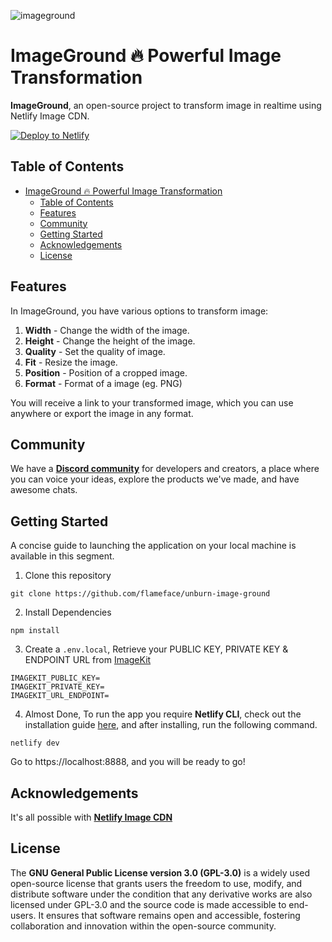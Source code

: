 ![imageground](https://cdn.unburn.tech/unburn/imageground.png)

# ImageGround 🔥 Powerful Image Transformation
**ImageGround**, an open-source project to transform image in realtime using Netlify Image CDN.

[![Deploy to Netlify](https://www.netlify.com/img/deploy/button.svg)](https://app.netlify.com/start/deploy?repository=https://github.com/flameface/unburn-image-ground)

## Table of Contents
- [ImageGround 🔥 Powerful Image Transformation](#imageground--powerful-image-transformation)
  - [Table of Contents](#table-of-contents)
  - [Features](#features)
  - [Community](#community)
  - [Getting Started](#getting-started)
  - [Acknowledgements](#acknowledgements)
  - [License](#license)

## Features
In ImageGround, you have various options to transform image:
1. **Width** - Change the width of the image.
2. **Height** - Change the height of the image.
3. **Quality** - Set the quality of image.
4. **Fit** - Resize the image.
5. **Position** - Position of a cropped image.
6. **Format** - Format of a image (eg. PNG)

You will receive a link to your transformed image, which you can use anywhere or export the image in any format. 

## Community
We have a **[Discord community](https://discord.gg/Edy7rNEY9t)** for developers and creators, a place where you can voice your ideas, explore the products we've made, and have awesome chats.

## Getting Started
A concise guide to launching the application on your local machine is available in this segment.

1. Clone this repository
```
git clone https://github.com/flameface/unburn-image-ground
```

2. Install Dependencies
```
npm install
```

3. Create a `.env.local`, Retrieve your PUBLIC KEY, PRIVATE KEY & ENDPOINT URL from [ImageKit](https://imagekit.io/dashboard/developer/api-keys)
```
IMAGEKIT_PUBLIC_KEY=
IMAGEKIT_PRIVATE_KEY=
IMAGEKIT_URL_ENDPOINT=
```

4. Almost Done, To run the app you require **Netlify CLI**, check out the installation guide [here](https://docs.netlify.com/cli/get-started/), and after installing, run the following command.
```
netlify dev
```

Go to https://localhost:8888, and you will be ready to go!

## Acknowledgements
It's all possible with **[Netlify Image CDN](https://docs.netlify.com/image-cdn/overview/)** 

## License
The **GNU General Public License version 3.0 (GPL-3.0)** is a widely used open-source license that grants users the freedom to use, modify, and distribute software under the condition that any derivative works are also licensed under GPL-3.0 and the source code is made accessible to end-users. It ensures that software remains open and accessible, fostering collaboration and innovation within the open-source community.